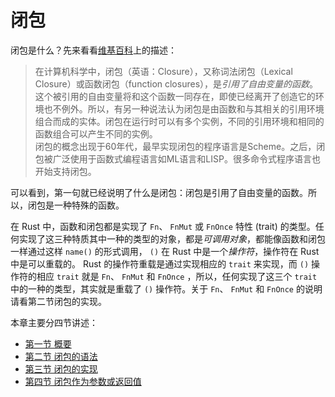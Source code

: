 # 闭包

闭包是什么？先来看看[维基百科][wiki]上的描述：

> 在计算机科学中，闭包（英语：Closure），又称词法闭包（Lexical Closure）或函数闭包（function closures），是*引用了自由变量的函数*。这个被引用的自由变量将和这个函数一同存在，即使已经离开了创造它的环境也不例外。所以，有另一种说法认为闭包是由函数和与其相关的引用环境组合而成的实体。闭包在运行时可以有多个实例，不同的引用环境和相同的函数组合可以产生不同的实例。  
> 闭包的概念出现于60年代，最早实现闭包的程序语言是Scheme。之后，闭包被广泛使用于函数式编程语言如ML语言和LISP。很多命令式程序语言也开始支持闭包。

[wiki]:https://zh.wikipedia.org/wiki/%E9%97%AD%E5%8C%85_(%E8%AE%A1%E7%AE%97%E6%9C%BA%E7%A7%91%E5%AD%A6)

可以看到，第一句就已经说明了什么是闭包：闭包是引用了自由变量的函数。所以，闭包是一种特殊的函数。

在 Rust 中，函数和闭包都是实现了 `Fn`、 `FnMut` 或 `FnOnce` 特性 (trait) 的类型。任何实现了这三种特质其中一种的类型的对象，都是*可调用对象*，都能像函数和闭包一样通过这样 `name()` 的形式调用， `()` 在 Rust 中是一个*操作符*，操作符在 Rust 中是可以重载的。 Rust 的操作符重载是通过实现相应的 `trait` 来实现，而 `()` 操作符的相应 `trait` 就是 `Fn`、 `FnMut` 和 `FnOnce` ，所以，任何实现了这三个 `trait` 中的一种的类型，其实就是重载了 `()` 操作符。关于 `Fn`、 `FnMut` 和 `FnOnce` 的说明请看第二节闭包的实现。

本章主要分四节讲述：

* [第一节 概要](overview.md)
* [第二节 闭包的语法](syntax.md)
* [第三节 闭包的实现](implementation.md)
* [第四节 闭包作为参数或返回值](as_argument_return_value.md)
